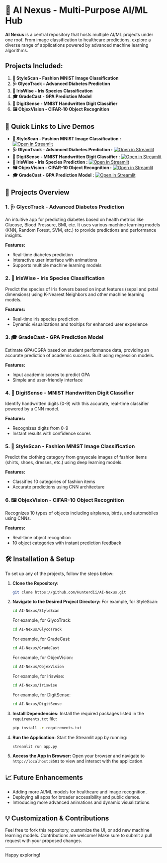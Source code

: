 # 🤖 AI Nexus - Multi-Purpose AI/ML Hub

**AI Nexus** is a central repository that hosts multiple AI/ML projects under one roof. From image classification to healthcare predictions, explore a diverse range of applications powered by advanced machine learning algorithms.

## Projects Included:

1. **👗 StyleScan - Fashion MNIST Image Classification**
2. **🩺 GlycoTrack - Advanced Diabetes Prediction**
3. **🌸 IrisWise - Iris Species Classification**
4. **🎓 GradeCast - GPA Prediction Model**
5. **🧮 DigitSense - MNIST Handwritten Digit Classifier**
6. **🖼️ ObjexVision - CIFAR-10 Object Recognition**

## 🚀 Quick Links to Live Demos

- **👗 StyleScan - Fashion MNIST Image Classification :** [![Open in Streamlit](https://static.streamlit.io/badges/streamlit_badge_black_white.svg)](https://stylescan.streamlit.app/)
- **🩺 GlycoTrack - Advanced Diabetes Prediction :** [![Open in Streamlit](https://static.streamlit.io/badges/streamlit_badge_black_white.svg)](https://glycotrack.streamlit.app/)
- **🧮 DigitSense - MNIST Handwritten Digit Classifier :** [![Open in Streamlit](https://static.streamlit.io/badges/streamlit_badge_black_white.svg)](https://pictoverse.streamlit.app/)
- **🌸 IrisWise - Iris Species Prediction :** [![Open in Streamlit](https://static.streamlit.io/badges/streamlit_badge_black_white.svg)](https://iriswise.streamlit.app/)
- **🖼️ ObjexVision - CIFAR-10 Object Recognition :** [![Open in Streamlit](https://static.streamlit.io/badges/streamlit_badge_black_white.svg)](https://predictadigit.streamlit.app/)
- **🎓 GradeCast - GPA Prediction Model :** [![Open in Streamlit](https://static.streamlit.io/badges/streamlit_badge_black_white.svg)](https://gradecast.streamlit.app/)


## 📂 Projects Overview

### 1. **🩺 GlycoTrack - Advanced Diabetes Prediction**

An intuitive app for predicting diabetes based on health metrics like Glucose, Blood Pressure, BMI, etc. It uses various machine learning models (KNN, Random Forest, SVM, etc.) to provide predictions and performance insights.

**Features:**
- Real-time diabetes prediction
- Interactive user interface with animations
- Supports multiple machine learning models

### 2. **🌸 IrisWise - Iris Species Classification**

Predict the species of Iris flowers based on input features (sepal and petal dimensions) using K-Nearest Neighbors and other machine learning models.

**Features:**
- Real-time iris species prediction
- Dynamic visualizations and tooltips for enhanced user experience

### 3. **🎓 GradeCast - GPA Prediction Model**

Estimate GPA/CGPA based on student performance data, providing an accurate prediction of academic success. Built using regression models.

**Features:**
- Input academic scores to predict GPA
- Simple and user-friendly interface

### 4. **🧮 DigitSense - MNIST Handwritten Digit Classifier**

Identify handwritten digits (0-9) with this accurate, real-time classifier powered by a CNN model.

**Features:**
- Recognizes digits from 0-9
- Instant results with confidence scores

### 5. **👗 StyleScan - Fashion MNIST Image Classification**

Predict the clothing category from grayscale images of fashion items (shirts, shoes, dresses, etc.) using deep learning models.

**Features:**
- Classifies 10 categories of fashion items
- Accurate predictions using CNN architecture

### 6. **🖼️ ObjexVision - CIFAR-10 Object Recognition**

Recognizes 10 types of objects including airplanes, birds, and automobiles using CNNs.

**Features:**
- Real-time object recognition
- 10 object categories with instant prediction feedback

## 🛠️ Installation & Setup

To set up any of the projects, follow the steps below:

1. **Clone the Repository:**
   ```bash
   git clone https://github.com/Hunterdii/AI-Nexus.git
   ```

2. **Navigate to the Desired Project Directory:**
   For example, for StyleScan:
   ```bash
   cd AI-Nexus/StyleScan
   ```
   For example, for GlycoTrack:
   ```bash
   cd AI-Nexus/GlycoTrack
   ```
   For example, for GradeCast:
   ```bash
   cd AI-Nexus/GradeCast
   ```
   For example, for ObjexVision:
   ```bash
   cd AI-Nexus/ObjexVision
   ```
   For example, for Iriswise:
   ```bash
   cd AI-Nexus/Iriswise
   ```
   For example, for DigitSense:
   ```bash
   cd AI-Nexus/DigitSense
   ```

3. **Install Dependencies:**
   Install the required packages listed in the `requirements.txt` file:
   ```bash
   pip install -r requirements.txt
   ```

4. **Run the Application:**
   Start the Streamlit app by running:
   ```bash
   streamlit run app.py
   ```

5. **Access the App in Browser:**
   Open your browser and navigate to `http://localhost:8501` to view and interact with the application.

## 📈 Future Enhancements

- Adding more AI/ML models for healthcare and image recognition.
- Deploying all apps for broader accessibility and public demos.
- Introducing more advanced animations and dynamic visualizations.

## 💡 Customization & Contributions

Feel free to fork this repository, customize the UI, or add new machine learning models. Contributions are welcome! Make sure to submit a pull request with your proposed changes.

---

Happy exploring!

